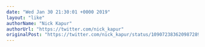 ```yaml
---
date: "Wed Jan 30 21:30:01 +0000 2019"
layout: "like"
authorName: "Nick Kapur"
authorUrl: "https://twitter.com/nick_kapur"
originalPost: "https://twitter.com/nick_kapur/status/1090723836209872897"
---
```

